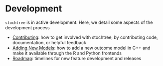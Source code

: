 # Development

`stochtree` is in active development. Here, we detail some aspects of the development process

* [Contributing](contributing.md): how to get involved with stochtree, by contributing code, documentation, or helpful feedback
* [Adding New Models](new-models.md): how to add a new outcome model in C++ and make it available through the R and Python frontends
* [Roadmap](roadmap.md): timelines for new feature development and releases

